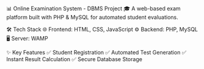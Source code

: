 📊 Online Examination System - DBMS Project 
🎓
    A web-based exam platform built with PHP & MySQL for automated student evaluations.

🛠️ Tech Stack
   🌐 Frontend: HTML, CSS, JavaScript
   ⚙️ Backend: PHP, MySQL
   🖥️ Server: WAMP



✨ Key Features
   ✅ Student Registration
   ✅ Automated Test Generation
   ✅ Instant Result Calculation
   ✅ Secure Database Storage
